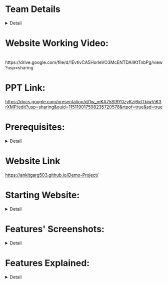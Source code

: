 # Team Details<br>
<details>
  <summary>Detail</summary>

  > NIT


  > Member-1: Aryan, aryan.221cs210@nitk.edu.in, aryankundu904@gmail.com


  > Member-2: Ankit, ankitgarg3738@gmail.com

  > Member-3: Abhishek, abhishek003000@gmail.com, abhishek.224ca002@nitk.edu.in

</details>

# Website Working Video:<br>
<br>
https://drive.google.com/file/d/1EvtivCA5HorleVO3McENTDAlIKtTnbPg/view?usp=sharing

# PPT Link:<br>
https://docs.google.com/presentation/d/1w_mKA75St9Y0zyKzj6idTkiwViK3rXMP/edit?usp=sharing&ouid=115119017598235720578&rtpof=true&sd=true

# Prerequisites:<br>

<details>
  <summary>Detail</summary>
<br>


> Here we are using XAMPP as a free and open-source cross-platform web server solution stack package developed by Apache Friends, consisting mainly of the Apache HTTP Server, MariaDB database, and interpreters for scripts written in the PHP and Perl programming languages.
<br>

> HTML,CSS,JavaScript,Bootstrap,jQuery,PHP,SQL
</details>

# Website Link
https://ankitgarg503.github.io/Demo-Project/
# Starting Website:<br>

<details>
  <summary>Detail</summary>
<br>
  
- First of all initialise your XAMPP. If MYSQL Database is not running then try changing its port to 3308 or 3306 whichever works [especially in MAC's].<br>
- Add your project related files with folder named cee [or something else] in htdocs folder of XAMPP.
- After that go to your browser and open phpmyadmin using localhost. There create a new schema and import the database.sql file.<br>
- After that using various commands like localhost/name the website pages can be accessed.<br>
- Here localhost/cee is for the frontend.<br>
- localhost/cee/adminpanel is for accessing admin module. Also it can be accessed from frontend.<br>


</details>




# Features' Screenshots:<br>

<details>
  <summary>Detail</summary>
<br>
<details>
  <summary>Frontend </summary>
<br>
<img width="1470" alt="Screenshot 2024-03-09 at 10 34 18 PM" src="https://github.com/ankitgarg503/TRINIT-Code-Panthers-DEV--Test-Formatter/assets/149221850/9628f66a-c680-401d-b8a0-824207df3848">


</details>
  <details>
  <summary>User Signin </summary>
<br>
![userSignIn](https://github.com/ankitgarg503/TRINIT-Code-Panthers-DEV--Test-Formatter/assets/149221850/a54739b4-7664-45e0-b859-cedfc6217ee1)



</details>
  <details>
  <summary>Ongoing Exam</summary>
<br>
<img width="1470" alt="ongoingExam" src="https://github.com/ankitgarg503/TRINIT-Code-Panthers-DEV--Test-Formatter/assets/149221850/ef29a82b-17b0-4f7a-9373-f5e4b4df24d6">

</details>
  <details>
  <summary>User Exam Result</summary>
<br>
<img width="1470" alt="userExamResult" src="https://github.com/ankitgarg503/TRINIT-Code-Panthers-DEV--Test-Formatter/assets/149221850/3d98631d-28e8-4585-a300-658ce9edc133">

</details>
<details>
  <summary>User Feedback Submit UI</summary>
<br>
<img width="1470" alt="userFeedbackSubmit" src="https://github.com/ankitgarg503/TRINIT-Code-Panthers-DEV--Test-Formatter/assets/149221850/b79ad18b-850b-49e8-a7db-dbbbca7af7e5">

</details>
<details>
  <summary>Admin Signin</summary>
<br>
<img width="1470" alt="Screenshot 2024-03-09 at 10 22 35 PM" src="https://github.com/ankitgarg503/TRINIT-Code-Panthers-DEV--Test-Formatter/assets/149221850/6aa44010-ac88-42c8-b6bd-b703481d1cf7">

</details>
<details>
  <summary>Admin Dashboard</summary>
<br>
<img width="1470" alt="adminDashboard" src="https://github.com/ankitgarg503/TRINIT-Code-Panthers-DEV--Test-Formatter/assets/149221850/67f6ae5c-276f-4492-a9f0-ca6238d47ee5">

</details>







  
<details>
  <summary>Add Course</summary>
<br>
<img width="1470" alt="addCourse" src="https://github.com/ankitgarg503/TRINIT-Code-Panthers-DEV--Test-Formatter/assets/149221850/9781cc33-2eec-4926-b27a-d149069ff117">

</details>
<details>
  <summary>Add Exam</summary>
<br>
<img width="1470" alt="addExam" src="https://github.com/ankitgarg503/TRINIT-Code-Panthers-DEV--Test-Formatter/assets/149221850/fbe6a8b3-d595-4e48-b534-91b4b6f73afb">

</details>
<details>
  <summary>Add Examinee</summary>
<br>
<img width="1470" alt="addExaminee" src="https://github.com/ankitgarg503/TRINIT-Code-Panthers-DEV--Test-Formatter/assets/149221850/89f6d3a7-74aa-4127-beef-65ffb25b0659">

</details>
<details>
  <summary>Add Questions</summary>
<br>
<img width="1470" alt="addQues" src="https://github.com/ankitgarg503/TRINIT-Code-Panthers-DEV--Test-Formatter/assets/149221850/e8808414-47dc-4224-97be-207fc10bff1b">

</details>


<details>
  <summary>Examinee Result</summary>
<br>
<img width="1470" alt="examineeResult" src="https://github.com/ankitgarg503/TRINIT-Code-Panthers-DEV--Test-Formatter/assets/149221850/bf3223ac-2058-434e-833c-f5ceefa4ef90">

</details>

<details>
  <summary>Manage Exam</summary>
<br>
<img width="1470" alt="manageExam" src="https://github.com/ankitgarg503/TRINIT-Code-Panthers-DEV--Test-Formatter/assets/149221850/ebd382cf-b00a-4bb6-a340-3fc27ca01f14">

</details>

<details>
  <summary>Ranking by Exam</summary>
<br>
<img width="1470" alt="rankingByExam" src="https://github.com/ankitgarg503/TRINIT-Code-Panthers-DEV--Test-Formatter/assets/149221850/fa1539b7-3426-44e3-8f2b-926157d09777">

</details>
<details>
  <summary>Ranking by Person</summary>
<br>
<img width="1470" alt="rankingByExam2" src="https://github.com/ankitgarg503/TRINIT-Code-Panthers-DEV--Test-Formatter/assets/149221850/f6f7b79e-e6b1-491b-8ca7-9c59255f1c78">

</details>

<details>
  <summary>Feedback List as seen by Admin</summary>
<br>
<img width="1470" alt="feedBackList" src="https://github.com/ankitgarg503/TRINIT-Code-Panthers-DEV--Test-Formatter/assets/149221850/b5cf3b22-0a57-4340-8186-d37b217aec68">

</details>




</details>


# Features Explained:<br>

<details>
  <summary>Detail</summary>
<br>

- We are using one free source API to extract text from any pdf or picture, from which required questions and options are selected.
- The main feature of our project is the we can first of all add examinee who are supposed to give exams, including their password.
- We will be adding courses for which we want our exams.
- While adding exams we will specify all details like no. of questions displayed on screen at a time, total time given, for overall and for specific question provided with four options and a correct one.
- The admin can edit each question seperately and also there is a preview of exam like which questions are given.
- The performace analysis can also be seen, either by test in which all users attempting a test will be shown, with different colors according to performace e.g red for bad performance. Also analysis is shown for overall users wise, so that they can compare, it is a type of leaderboard
- It can be used by institutes to take CBT tests for students.
- While the student is attempting a test he can see a timer, and immediately after test correct answers and users' answer will be shown along with marks.
- There is also a feedback system, which will be sent back to the admin. If a student wants to send feedback anonymously there is also a feature to do that.
- In both user panel and admin panel there is a settings icon using which we can customise our UI like colors of different sections of window and whether to show or hide a particular part of window.
</details>
